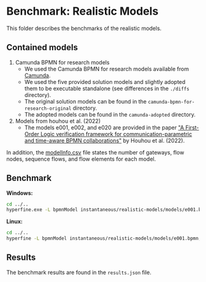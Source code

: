 # Benchmark: Realistic Models

This folder describes the benchmarks of the realistic models.


## Contained models

1. Camunda BPMN for research models
   - We used the Camunda BPMN for research models available from [Camunda](https://github.com/camunda/bpmn-for-research).
   - We used the five provided solution models and slightly adopted them to be executable standalone (see differences in the `./diffs` directory).
   - The original solution models can be found in the `camunda-bpmn-for-research-original` directory.
   - The adopted models can be found in the `camunda-adopted` directory.
2. Models from houhou et al. (2022)
   - The models e001, e002, and e020 are provided in the paper ["A First-Order Logic verification framework for communication-parametric and time-aware BPMN collaborations"](https://www.doi.org/10.1016/j.is.2021.101765) by Houhou et al. (2022).

In addition, the [modelInfo.csv](./modelInfo.csv) file states the number of gateways, flow nodes, sequence flows, and flow elements for each model.

## Benchmark

**Windows:**
```bash
cd ../..
hyperfine.exe -L bpmnModel instantaneous/realistic-models/models/e001.bpmn,instantaneous/realistic-models/models/e002.bpmn,instantaneous/realistic-models/models/e020.bpmn,instantaneous/realistic-models/models/camunda-adopted/credit-scoring-synchronous.bpmn,instantaneous/realistic-models/models/camunda-adopted/credit-scoring-asynchronous.bpmn,instantaneous/realistic-models/models/camunda-adopted/dispatch-of-goods.bpmn,instantaneous/realistic-models/models/camunda-adopted/recourse.bpmn,instantaneous/realistic-models/models/camunda-adopted/self-service-restaurant.bpmn "bpmnanalyzer.exe -f {bpmnModel} -p safeness,option-to-complete,proper-completion,no-dead-activities" --output ./instantaneous/realistic-models/output.txt --export-json ./instantaneous/realistic-models/results.json
```

**Linux:**
```bash
cd ../..
hyperfine -L bpmnModel instantaneous/realistic-models/models/e001.bpmn,instantaneous/realistic-models/models/e002.bpmn,instantaneous/realistic-models/models/e020.bpmn,instantaneous/realistic-models/models/camunda-adopted/credit-scoring-synchronous.bpmn,instantaneous/realistic-models/models/camunda-adopted/credit-scoring-asynchronous.bpmn,instantaneous/realistic-models/models/camunda-adopted/dispatch-of-goods.bpmn,instantaneous/realistic-models/models/camunda-adopted/recourse.bpmn,instantaneous/realistic-models/models/camunda-adopted/self-service-restaurant.bpmn "bpmnanalyzer.exe -f {bpmnModel} -p safeness,option-to-complete,proper-completion,no-dead-activities" --output ./instantaneous/realistic-models/output.txt --export-json ./instantaneous/realistic-models/results.json
```

## Results

The benchmark results are found in the `results.json` file.
